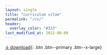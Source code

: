 ```yaml
---
layout: single
title: "curriculum vitae"
permalink: "/cv/"
header:
  overlay_color: "#333"
last_modified_at: 2022-08-09
---
```


[↓ download](/assets/files/cv/ELBII_CV.pdf){: .btn .btn--primary .btn--x-large}

